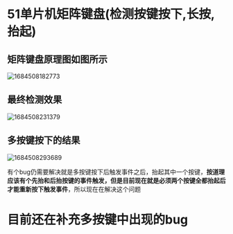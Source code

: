 # 51单片机矩阵键盘(检测按键按下,长按,抬起)

## 矩阵键盘原理图如图所示

![1684508182773](C:\Users\Administrator\Desktop\key_scan\补充资料\1684508182773.png)

## 最终检测效果

![1684508231379](C:\Users\Administrator\Desktop\key_scan\补充资料\1684508231379.png)

## 多按键按下的结果

![1684508293689](C:\Users\Administrator\Desktop\key_scan\补充资料\1684508293689.png)

有个bug仍需要解决就是多按键按下后触发事件之后，抬起其中一个按键，**按道理应该有个先抬和后抬按键的事件触发，但是目前现在就是必须两个按键全都抬起后才能重新按下触发事件**，所以现在在解决这个问题

# 目前还在补充多按键中出现的bug